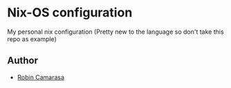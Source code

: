 # Nix-OS configuration

My personal nix configuration (Pretty new to the language so don't take this repo as example)

## Author

- [Robin Camarasa](https://github.com/RobinCamarasa)
